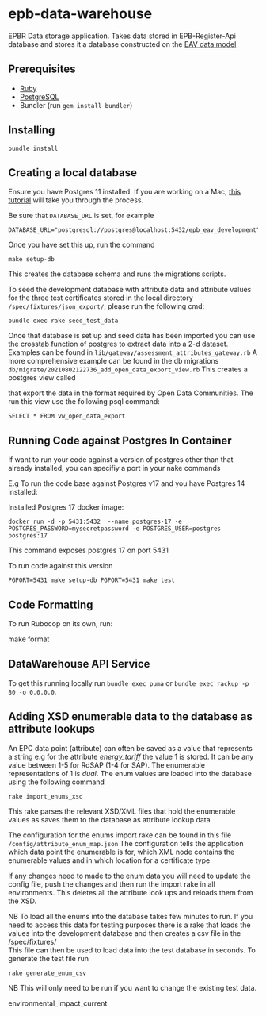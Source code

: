 # epb-data-warehouse
EPBR Data storage application. Takes data stored in EPB-Register-Api database and stores it a database constructed on the [EAV data model](https://en.wikipedia.org/wiki/Entity%E2%80%93attribute%E2%80%93value_model)

## Prerequisites

* [Ruby](https://www.ruby-lang.org/en/)
* [PostgreSQL](https://www.postgresql.org/)
* Bundler (run `gem install bundler`)

## Installing
`bundle install`

## Creating a local database

Ensure you have Postgres 11 installed. If you are working on a Mac, [this tutorial](https://www.codementor.io/engineerapart/getting-started-with-postgresql-on-mac-osx-are8jcopb) will take you through the process.

Be sure that `DATABASE_URL` is set, for example
```
DATABASE_URL="postgresql://postgres@localhost:5432/epb_eav_development"
```

Once you have set this up, run the command

`make setup-db`

This creates the database schema and runs the migrations scripts.

To seed the development database with attribute data and attribute values for the three test certificates stored in the local directory  `/spec/fixtures/json_export/`, please run the following cmd:

`bundle exec rake seed_test_data`

Once that database is set up and seed data has been imported you can use the crosstab function of postgres to extract data into a 2-d dataset. Examples can be found in `lib/gateway/assessment_attributes_gateway.rb`
A more comprehensive example can be found in the db migrations `db/migrate/20210802122736_add_open_data_export_view.rb` This creates a postgres view called 

that export the data in the format required by Open Data Communities. The run this view use the following psql command:

`SELECT * FROM vw_open_data_export`

## Running Code against Postgres In Container

If want to run your code against a version of postgres other than that already installed, you can specifiy a port in your nake commands

E.g To run the code base against Postgres v17 and you have Postgres 14 installed:

Installed Postgres 17 docker image:

`docker run -d -p 5431:5432  --name postgres-17 -e POSTGRES_PASSWORD=mysecretpassword -e POSTGRES_USER=postgres  postgres:17`

This command exposes postgres 17 on port 5431

To run code against this version 

`PGPORT=5431 make setup-db
PGPORT=5431 make test`


## Code Formatting

To run Rubocop on its own, run:

make format

## DataWarehouse API Service

To get this running locally run `bundle exec puma` or `bundle exec rackup -p 80 -o 0.0.0.0`.

## Adding XSD enumerable data to the database as attribute lookups

An EPC data point (attribute) can often be saved as a value that represents a string 
e.g for the attribute _energy_tariff_ the value 1 is stored. It can be any value between 1-5 for RdSAP (1-4 for SAP). The enumerable representations of 1 is _dual_.
The enum values are loaded into the database using the following command

`rake import_enums_xsd`

This rake parses the relevant XSD/XML files that hold the enumerable values as saves them to the database as attribute lookup data

The configuration for the enums import rake can be found in this file `/config/attribute_enum_map.json`
The configuration tells the application which data point the enumerable is for, which XML node contains the enumerable values and in which location for a certificate type

If any changes need to made to the enum data you will need to update the config file, push the changes and then run the import rake in all environments. 
This deletes all the attribute look ups and reloads them from the XSD.

NB To load all the enums into the database takes few minutes to run.
If you need to access this data for testing purposes there is a rake that loads the values into the development database and then creates a csv file in the /spec/fixtures/  
This file can then be used to load data into the test database in seconds.
To generate the test file run

`rake generate_enum_csv`

NB This will only need to be run if you want to change the existing test data.

environmental_impact_current 
